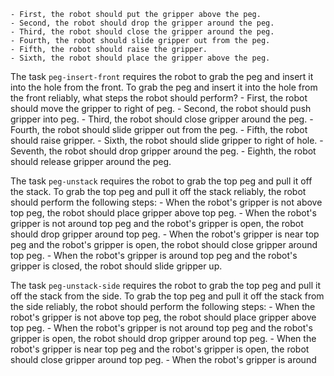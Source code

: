 
    - First, the robot should put the gripper above the peg.
    - Second, the robot should drop the gripper around the peg.
    - Third, the robot should close the gripper around the peg.
    - Fourth, the robot should slide gripper out from the peg.
    - Fifth, the robot should raise the gripper.
    - Sixth, the robot should place the gripper above the peg.

The task `peg-insert-front` requires the robot to grab the peg and insert it into the hole from the front.
To grab the peg and insert it into the hole from the front reliably, what steps the robot should perform?
    - First, the robot should move the gripper to right of peg.
    - Second, the robot should push gripper into peg.
    - Third, the robot should close gripper around the peg.
    - Fourth, the robot should slide gripper out from the peg.
    - Fifth, the robot should raise gripper.
    - Sixth, the robot should slide gripper to right of hole.
    - Seventh, the robot should drop gripper around the peg.
    - Eighth, the robot should release gripper around the peg.

The task `peg-unstack` requires the robot to grab the top peg and pull it off the stack.
To grab the top peg and pull it off the stack reliably, the robot should perform the following steps:
    - When the robot's gripper is not above top peg, the robot should place gripper above top peg.
    - When the robot's gripper is not around top peg and the robot's gripper is open, the robot should drop gripper around top peg.
    - When the robot's gripper is near top peg and the robot's gripper is open, the robot should close gripper around top peg.
    - When the robot's gripper is around top peg and the robot's gripper is closed, the robot should slide gripper up.

The task `peg-unstack-side` requires the robot to grab the top peg and pull it off the stack from the side.
To grab the top peg and pull it off the stack from the side reliably, the robot should perform the following steps:
    - When the robot's gripper is not above top peg, the robot should place gripper above top peg.
    - When the robot's gripper is not around top peg and the robot's gripper is open, the robot should drop gripper around top peg.
    - When the robot's gripper is near top peg and the robot's gripper is open, the robot should close gripper around top peg.
    - When the robot's gripper is around